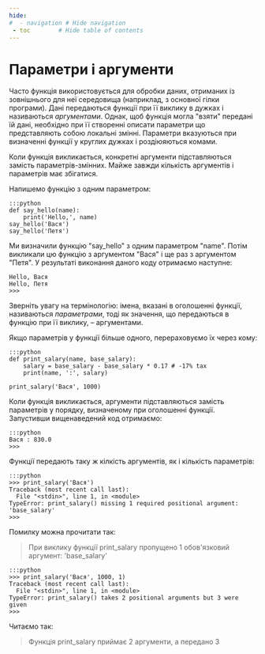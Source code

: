 ```yaml
---
hide:
#  - navigation # Hide navigation
 - toc        # Hide table of contents
---
```


# Параметри і аргументи

Часто функція використовується для обробки даних, 
отриманих із зовнішнього для неї середовища 
(наприклад, з основної гілки програми). 
Дані передаються функції при її виклику в дужках 
і називаються *аргументами*. 
Однак, щоб функція могла "взяти" передані їй дані, 
необхідно при її створенні описати параметри 
що представляють собою локальні змінні. 
Параметри вказуються при визначенні функції 
у круглих дужках і роздіюяються комами.

Коли функція викликається, 
конкретні аргументи підставляються замість параметрів-змінних. 
Майже завжди кількість аргументів і параметрів має збігатися. 

Напишемо функцію з одним параметром:

	:::python
	def say_hello(name):
		print('Hello,', name)
	say_hello('Вася')
	say_hello('Петя')

Ми визначили функцію "say_hello" з одним параметром "name".
Потім викликали цю функцію з аргументом "Вася" і ще раз з аргументом "Петя".
У результаті виконання даного коду отримаємо наступне:

	Hello, Вася
	Hello, Петя
	>>>
	
Зверніть увагу на термінологію: 
імена, вказані в оголошенні функції, 
називаються *параметрами*, 
тоді як значення, що передаються в функцію 
при її виклику, – аргументами.

Якщо параметрів у функції більше одного, перераховуємо їх через кому:

	:::python
	def print_salary(name, base_salary):
		salary = base_salary - base_salary * 0.17 # -17% tax
		print(name, ':', salary)
		
	print_salary('Вася', 1000)

Коли функція викликається, аргументи підставляються замість параметрів 
у порядку, визначеному при оголошенні функції. 
Запустивши вищенаведений код отримаємо: 

	:::python
	Вася : 830.0
	>>>
	
Функції передають таку ж кілкість аргументів, як і кількість параметрів:

	:::python
	>>> print_salary('Вася')
	Traceback (most recent call last):
	  File "<stdin>", line 1, in <module>
	TypeError: print_salary() missing 1 required positional argument: 'base_salary'
	>>>
	
Помилку можна прочитати так:

> При виклику функції print_salary пропущено 1 обов'язковий аргумент: 'base_salary'

	:::python
	>>> print_salary('Вася', 1000, 1)
	Traceback (most recent call last):
	  File "<stdin>", line 1, in <module>
	TypeError: print_salary() takes 2 positional arguments but 3 were given
	>>>
	
Читаємо так:

> Функція print_salary приймає 2 аргументи, а передано 3

